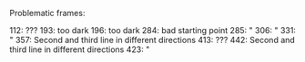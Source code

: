 Problematic frames:

112: ???
193: too dark
196: too dark
284: bad starting point
285: "
306: "
331: "
357: Second and third line in different directions
413: ???
442: Second and third line in different directions
423: "


